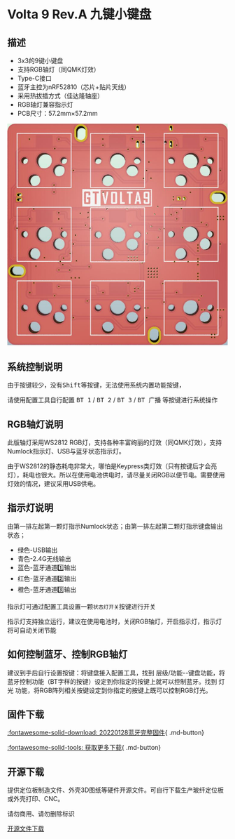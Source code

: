 Volta 9 Rev.A 九键小键盘
=====================

## 描述

- 3x3的9键小键盘
- 支持RGB轴灯（同QMK灯效）
- Type-C接口
- 蓝牙主控为nRF52810（芯片+贴片天线）
- 采用热拔插方式（佳达隆轴座）
- RGB轴灯兼容指示灯
- PCB尺寸：57.2mm×57.2mm

![](../img/volta9.jpg "GT Volta9 Rev.A PCB")

## 系统控制说明

由于按键较少，没有<kbd>Shift</kbd>等按键，无法使用系统内置功能按键，

请使用配置工具自行配置 <kbd>BT 1</kbd> / <kbd>BT 2</kbd> / <kbd>BT 3</kbd> / <kbd>BT 广播</kbd> 等按键进行系统操作

## RGB轴灯说明

此版轴灯采用WS2812 RGB灯，支持各种丰富绚丽的灯效（同QMK灯效），支持Numlock指示灯、USB与蓝牙状态指示灯。

由于WS2812的静态耗电非常大，哪怕是Keypress类灯效（只有按键后才会亮灯），耗电也很大。所以在使用电池供电时，请尽量关闭RGB以便节电。需要使用灯效的情况，建议采用USB供电。

## 指示灯说明

由第一排左起第一颗灯指示Numlock状态；由第一排左起第二颗灯指示键盘输出状态；

- 绿色-USB输出
- 青色-2.4G无线输出
- 蓝色-蓝牙通道1️⃣输出
- 红色-蓝牙通道2️⃣输出
- 橙色-蓝牙通道3️⃣输出

指示灯可通过配置工具设置一颗`状态灯开关`按键进行开关

指示灯支持独立运行，建议在使用电池时，关闭RGB轴灯，开启指示灯，指示灯将可自动关闭节能

## 如何控制蓝牙、控制RGB轴灯

建议到手后自行设置按键：将键盘接入配置工具，找到 层级/功能--键盘功能，将蓝牙控制功能（BT字样的按键）设定到你指定的按键上就可以控制蓝牙。找到 灯光 功能，将RGB阵列相关按键设定到你指定的按键上既可以控制RGB灯光。

## 固件下载

[:fontawesome-solid-download:  20220128蓝牙完整固件](http://glab.online/down/Glab3.0/volta9-a-nrf52810_kbd_with_sd-20220128-1151e4a4.hex){ .md-button}

[:fontawesome-solid-tools:  获取更多下载](../down/download.md){ .md-button}

## 开源下载

提供定位板制造文件、外壳3D图纸等硬件开源文件。可自行下载生产玻纤定位板或外壳打印、CNC。

请勿商用、请勿删除标识

<a href="https://eyun.baidu.com/s/3bqA4ywZ" class="button">开源文件下载</a>

